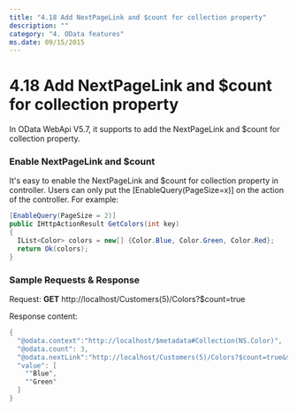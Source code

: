 ```yaml
---
title: "4.18 Add NextPageLink and $count for collection property"
description: ""
category: "4. OData features"
ms.date: 09/15/2015
---
```

# 4.18 Add NextPageLink and $count for collection property

In OData WebApi V5.7, it supports to add the NextPageLink and $count for collection property.

### Enable NextPageLink and $count

It's easy to enable the NextPageLink and $count for collection property in controller. Users can only put the [EnableQuery(PageSize=x)] on the action of the controller.
For example:
```C#
[EnableQuery(PageSize = 2)]  
public IHttpActionResult GetColors(int key)  
{  
  IList<Color> colors = new[] {Color.Blue, Color.Green, Color.Red};  
  return Ok(colors);
}  
```

### Sample Requests & Response

Request: <strong>GET</strong> http://localhost/Customers(5)/Colors?$count=true

Response content:
```C#
{  
  "@odata.context":"http://localhost/$metadata#Collection(NS.Color)",
  "@odata.count": 3,  
  "@odata.nextLink":"http://localhost/Customers(5)/Colors?$count=true&$skip=2",
  "value": [  
    ""Blue",  
    ""Green"  
  ]  
} 
```
